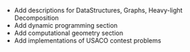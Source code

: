 - Add descriptions for DataStructures, Graphs, Heavy-light Decomposition
- Add dynamic programming section
- Add computational geometry section
- Add implementations of USACO contest problems
